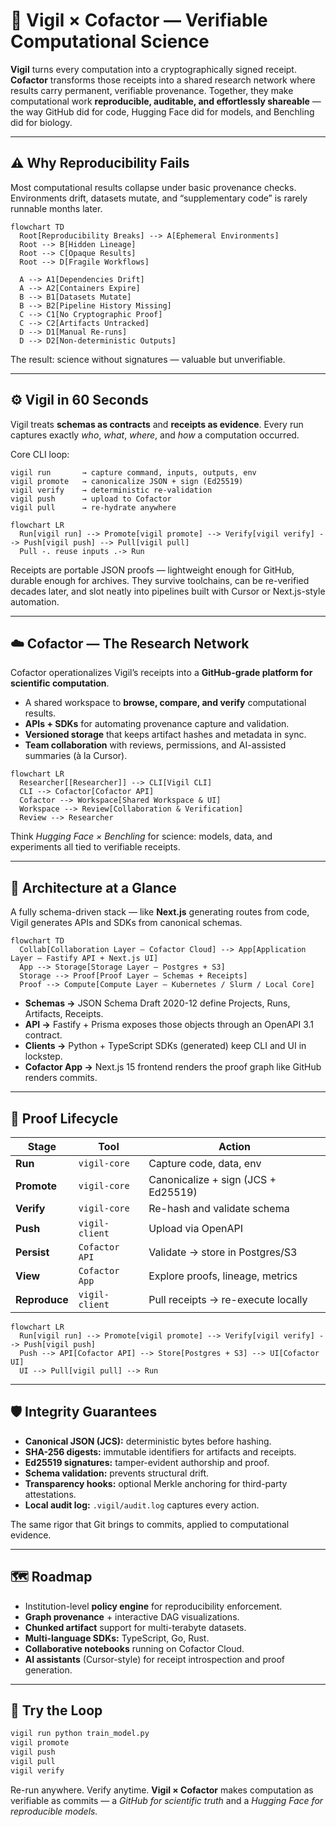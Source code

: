 # 🧬 **Vigil × Cofactor — Verifiable Computational Science**

**Vigil** turns every computation into a cryptographically signed receipt.
**Cofactor** transforms those receipts into a shared research network where results carry permanent, verifiable provenance.
Together, they make computational work **reproducible, auditable, and effortlessly shareable** — the way GitHub did for code, Hugging Face did for models, and Benchling did for biology.

---

## ⚠️ Why Reproducibility Fails

Most computational results collapse under basic provenance checks.
Environments drift, datasets mutate, and “supplementary code” is rarely runnable months later.

```mermaid
flowchart TD
  Root[Reproducibility Breaks] --> A[Ephemeral Environments]
  Root --> B[Hidden Lineage]
  Root --> C[Opaque Results]
  Root --> D[Fragile Workflows]

  A --> A1[Dependencies Drift]
  A --> A2[Containers Expire]
  B --> B1[Datasets Mutate]
  B --> B2[Pipeline History Missing]
  C --> C1[No Cryptographic Proof]
  C --> C2[Artifacts Untracked]
  D --> D1[Manual Re-runs]
  D --> D2[Non-deterministic Outputs]
```

The result: science without signatures — valuable but unverifiable.

---

## ⚙️ Vigil in 60 Seconds

Vigil treats **schemas as contracts** and **receipts as evidence**.
Every run captures exactly *who*, *what*, *where*, and *how* a computation occurred.

Core CLI loop:

```
vigil run       → capture command, inputs, outputs, env
vigil promote   → canonicalize JSON + sign (Ed25519)
vigil verify    → deterministic re-validation
vigil push      → upload to Cofactor
vigil pull      → re-hydrate anywhere
```

```mermaid
flowchart LR
  Run[vigil run] --> Promote[vigil promote] --> Verify[vigil verify] --> Push[vigil push] --> Pull[vigil pull]
  Pull -. reuse inputs .-> Run
```

Receipts are portable JSON proofs — lightweight enough for GitHub, durable enough for archives.
They survive toolchains, can be re-verified decades later, and slot neatly into pipelines built with Cursor or Next.js-style automation.

---

## ☁️ Cofactor — The Research Network

Cofactor operationalizes Vigil’s receipts into a **GitHub-grade platform for scientific computation**.

* A shared workspace to **browse, compare, and verify** computational results.
* **APIs + SDKs** for automating provenance capture and validation.
* **Versioned storage** that keeps artifact hashes and metadata in sync.
* **Team collaboration** with reviews, permissions, and AI-assisted summaries (à la Cursor).

```mermaid
flowchart LR
  Researcher[[Researcher]] --> CLI[Vigil CLI]
  CLI --> Cofactor[Cofactor API]
  Cofactor --> Workspace[Shared Workspace & UI]
  Workspace --> Review[Collaboration & Verification]
  Review --> Researcher
```

Think *Hugging Face × Benchling* for science:
models, data, and experiments all tied to verifiable receipts.

---

## 🧩 Architecture at a Glance

A fully schema-driven stack — like **Next.js** generating routes from code, Vigil generates APIs and SDKs from canonical schemas.

```mermaid
flowchart TD
  Collab[Collaboration Layer — Cofactor Cloud] --> App[Application Layer — Fastify API + Next.js UI]
  App --> Storage[Storage Layer — Postgres + S3]
  Storage --> Proof[Proof Layer — Schemas + Receipts]
  Proof --> Compute[Compute Layer — Kubernetes / Slurm / Local Core]
```

* **Schemas →** JSON Schema Draft 2020-12 define Projects, Runs, Artifacts, Receipts.
* **API →** Fastify + Prisma exposes those objects through an OpenAPI 3.1 contract.
* **Clients →** Python + TypeScript SDKs (generated) keep CLI and UI in lockstep.
* **Cofactor App →** Next.js 15 frontend renders the proof graph like GitHub renders commits.

---

## 🔄 Proof Lifecycle

| Stage         | Tool           | Action                              |
| ------------- | -------------- | ----------------------------------- |
| **Run**       | `vigil-core`   | Capture code, data, env             |
| **Promote**   | `vigil-core`   | Canonicalize + sign (JCS + Ed25519) |
| **Verify**    | `vigil-core`   | Re-hash and validate schema         |
| **Push**      | `vigil-client` | Upload via OpenAPI                  |
| **Persist**   | `Cofactor API` | Validate → store in Postgres/S3     |
| **View**      | `Cofactor App` | Explore proofs, lineage, metrics    |
| **Reproduce** | `vigil-client` | Pull receipts → re-execute locally  |

```mermaid
flowchart LR
  Run[vigil run] --> Promote[vigil promote] --> Verify[vigil verify] --> Push[vigil push]
  Push --> API[Cofactor API] --> Store[Postgres + S3] --> UI[Cofactor UI]
  UI --> Pull[vigil pull] --> Run
```

---

## 🛡️ Integrity Guarantees

* **Canonical JSON (JCS):** deterministic bytes before hashing.
* **SHA-256 digests:** immutable identifiers for artifacts and receipts.
* **Ed25519 signatures:** tamper-evident authorship and proof.
* **Schema validation:** prevents structural drift.
* **Transparency hooks:** optional Merkle anchoring for third-party attestations.
* **Local audit log:** `.vigil/audit.log` captures every action.

The same rigor that Git brings to commits, applied to computational evidence.

---

## 🗺️ Roadmap

* Institution-level **policy engine** for reproducibility enforcement.
* **Graph provenance** + interactive DAG visualizations.
* **Chunked artifact** support for multi-terabyte datasets.
* **Multi-language SDKs:** TypeScript, Go, Rust.
* **Collaborative notebooks** running on Cofactor Cloud.
* **AI assistants** (Cursor-style) for receipt introspection and proof generation.

---

## 🧪 Try the Loop

```bash
vigil run python train_model.py
vigil promote
vigil push
vigil pull
vigil verify
```

Re-run anywhere. Verify anytime.
**Vigil × Cofactor** makes computation as verifiable as commits —
a *GitHub for scientific truth* and a *Hugging Face for reproducible models.*

